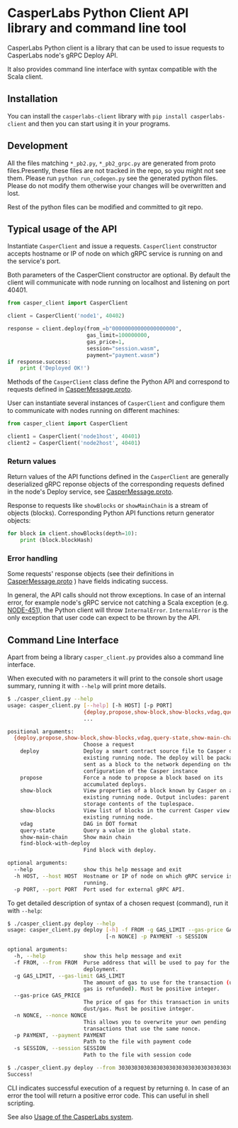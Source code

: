 # CasperLabs Python Client API library and command line tool

CasperLabs Python client is a library that can be used to issue requests
to CasperLabs node's gRPC Deploy API. 

It also provides command line interface with syntax compatible with the Scala client.

## Installation

You can install the `casperlabs-client` library with `pip install casperlabs-client` and then
you can start using it in your programs.

## Development

All the files matching `*_pb2.py`, `*_pb2_grpc.py` are generated from proto files.Presently, these files are
not tracked in the repo, so you might not see them.  Please run `python run_codegen.py` see the generated python
files.  Please do not modify them otherwise your changes will be overwritten and lost.

Rest of the python files can be modified and committed to git repo.

## Typical usage of the API

Instantiate `CasperClient` and issue a requests.
`CasperClient` constructor accepts hostname or IP of node on which gRPC service is running on 
and the service's port.

Both parameters of the CasperClient constructor are optional.
By default the client will communicate with node running on
localhost and listening on port 40401. 

```python
from casper_client import CasperClient

client = CasperClient('node1', 40402)

response = client.deploy(from_=b"00000000000000000000",
                         gas_limit=100000000,
                         gas_price=1,
                         session="session.wasm",
                         payment="payment.wasm")
if response.success:
    print ('Deployed OK!')

```

Methods of the `CasperClient` class define the Python API and correspond to requests defined in 
[CasperMessage.proto](../../../protobuf/io/casperlabs/casper/protocol/CasperMessage.proto).


User can instantiate several instances of `CasperClient` and configure them to
communicate with nodes running on different machines:

```python
from casper_client import CasperClient

client1 = CasperClient('node1host', 40401)
client2 = CasperClient('node2host', 40401)
```

### Return values

Return values of the API functions defined in the `CasperClient` are generally deserialized gRPC reponse objects 
of the corresponding requests defined in the node's Deploy service, see 
[CasperMessage.proto](../../../protobuf/io/casperlabs/casper/protocol/CasperMessage.proto).

Response to requests like `showBlocks` or `showMainChain` is a stream of objects (blocks).
Corresponding Python API functions return generator objects:

```python
for block in client.showBlocks(depth=10):
    print (block.blockHash)
```

### Error handling

Some requests' response objects (see their definitions in 
[CasperMessage.proto](../../../protobuf/io/casperlabs/casper/protocol/CasperMessage.proto)
) have fields indicating success.

In general, the API calls should not throw exceptions. 
In case of an internal error, for example node's gRPC service not catching a Scala exception
(e.g. [NODE-451](https://casperlabs.atlassian.net/browse/NODE-451)),
the Python client will throw `InternalError`. 
`InternalError` is the only exception that user code can expect to be thrown by the API.

## Command Line Interface

Apart from being a library `casper_client.py` provides also a command line interface.

When executed with no parameters it will print to the console short usage summary, 
running it with `--help` will print more details. 

```bash
$ ./casper_client.py --help
usage: casper_client.py [--help] [-h HOST] [-p PORT]
                        {deploy,propose,show-block,show-blocks,vdag,query-state,show-main-chain,find-block-with-deploy}
                        ...

positional arguments:
  {deploy,propose,show-block,show-blocks,vdag,query-state,show-main-chain,find-block-with-deploy}
                        Choose a request
    deploy              Deploy a smart contract source file to Casper on an
                        existing running node. The deploy will be packaged and
                        sent as a block to the network depending on the
                        configuration of the Casper instance
    propose             Force a node to propose a block based on its
                        accumulated deploys.
    show-block          View properties of a block known by Casper on an
                        existing running node. Output includes: parent hashes,
                        storage contents of the tuplespace.
    show-blocks         View list of blocks in the current Casper view on an
                        existing running node.
    vdag                DAG in DOT format
    query-state         Query a value in the global state.
    show-main-chain     Show main chain
    find-block-with-deploy
                        Find block with deploy.

optional arguments:
  --help                show this help message and exit
  -h HOST, --host HOST  Hostname or IP of node on which gRPC service is
                        running.
  -p PORT, --port PORT  Port used for external gRPC API.

```

To get detailed description of syntax of a chosen request (command), run it with `--help`:

```bash
$ ./casper_client.py deploy --help
usage: casper_client.py deploy [-h] -f FROM -g GAS_LIMIT --gas-price GAS_PRICE
                               [-n NONCE] -p PAYMENT -s SESSION

optional arguments:
  -h, --help            show this help message and exit
  -f FROM, --from FROM  Purse address that will be used to pay for the
                        deployment.
  -g GAS_LIMIT, --gas-limit GAS_LIMIT
                        The amount of gas to use for the transaction (unused
                        gas is refunded). Must be positive integer.
  --gas-price GAS_PRICE
                        The price of gas for this transaction in units
                        dust/gas. Must be positive integer.
  -n NONCE, --nonce NONCE
                        This allows you to overwrite your own pending
                        transactions that use the same nonce.
  -p PAYMENT, --payment PAYMENT
                        Path to the file with payment code
  -s SESSION, --session SESSION
                        Path to the file with session code

```

```bash
$ ./casper_client.py deploy --from 3030303030303030303030303030303030303030303030303030303030303030 --gas-limit 100000000 --gas-price 1 --session session.wasm --payment payment.wasm
Success!
```

CLI indicates successful execution of a request by returning `0`.
In case of an error the tool will return a positive error code.
This can useful in shell scripting.

See also [Usage of the CasperLabs system](https://github.com/CasperLabs/CasperLabs/blob/dev/USAGE.md).
